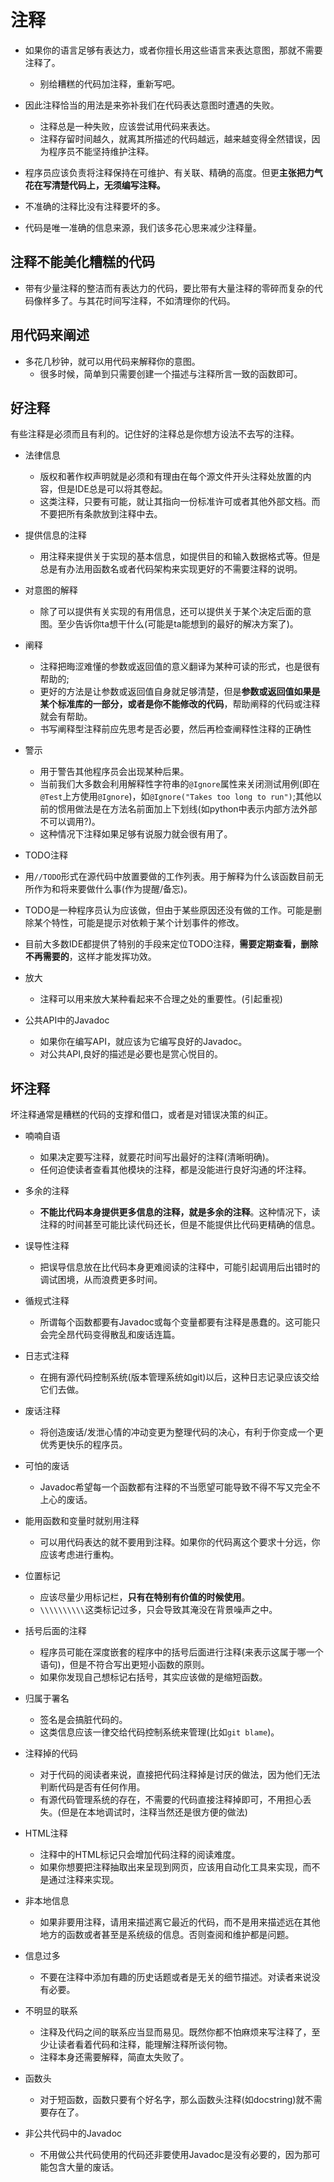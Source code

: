 # 注释
- 如果你的语言足够有表达力，或者你擅长用这些语言来表达意图，那就不需要注释了。
  - 别给糟糕的代码加注释，重新写吧。

- 因此注释恰当的用法是来弥补我们在代码表达意图时遭遇的失败。
  - 注释总是一种失败，应该尝试用代码来表达。
  - 注释存留时间越久，就离其所描述的代码越远，越来越变得全然错误，因为程序员不能坚持维护注释。

- 程序员应该负责将注释保持在可维护、有关联、精确的高度。但更**主张把力气花在写清楚代码上，无须编写注释。**

- 不准确的注释比没有注释要坏的多。

- 代码是唯一准确的信息来源，我们该多花心思来减少注释量。

## 注释不能美化糟糕的代码
- 带有少量注释的整洁而有表达力的代码，要比带有大量注释的零碎而复杂的代码像样多了。与其花时间写注释，不如清理你的代码。

## 用代码来阐述
- 多花几秒钟，就可以用代码来解释你的意图。
  - 很多时候，简单到只需要创建一个描述与注释所言一致的函数即可。

## 好注释
有些注释是必须而且有利的。记住好的注释总是你想方设法不去写的注释。

- 法律信息
  - 版权和著作权声明就是必须和有理由在每个源文件开头注释处放置的内容，但是IDE总是可以将其卷起。
  - 这类注释，只要有可能，就让其指向一份标准许可或者其他外部文档。而不要把所有条款放到注释中去。

- 提供信息的注释
  - 用注释来提供关于实现的基本信息，如提供目的和输入数据格式等。但是总是有办法用函数名或者代码架构来实现更好的不需要注释的说明。

- 对意图的解释
  - 除了可以提供有关实现的有用信息，还可以提供关于某个决定后面的意图。至少告诉你ta想干什么(可能是ta能想到的最好的解决方案了)。

- 阐释
  - 注释把晦涩难懂的参数或返回值的意义翻译为某种可读的形式，也是很有帮助的;
  - 更好的方法是让参数或返回值自身就足够清楚，但是**参数或返回值如果是某个标准库的一部分，或者是你不能修改的代码**，帮助阐释的代码或注释就会有帮助。
  - 书写阐释型注释前应先思考是否必要，然后再检查阐释性注释的正确性

- 警示
  - 用于警告其他程序员会出现某种后果。
  - 当前我们大多数会利用解释性字符串的`@Ignore`属性来关闭测试用例(即在`@Test`上方使用`@Ignore`)，如`@Ignore("Takes too long to run")`;其他以前的惯用做法是在方法名前面加上下划线(如python中表示内部方法外部不可以调用?)。
  - 这种情况下注释如果足够有说服力就会很有用了。

-  TODO注释
  - 用`//TODO`形式在源代码中放置要做的工作列表。用于解释为什么该函数目前无所作为和将来要做什么事(作为提醒/备忘)。
  - TODO是一种程序员认为应该做，但由于某些原因还没有做的工作。可能是删除某个特性，可能是提示对依赖于某个计划事件的修改。
  - 目前大多数IDE都提供了特别的手段来定位TODO注释，**需要定期查看，删除不再需要的**，这样才能发挥功效。

- 放大
  - 注释可以用来放大某种看起来不合理之处的重要性。(引起重视)

- 公共API中的Javadoc
  - 如果你在编写API，就应该为它编写良好的Javadoc。
  - 对公共API,良好的描述是必要也是赏心悦目的。

## 坏注释
坏注释通常是糟糕的代码的支撑和借口，或者是对错误决策的纠正。

- 喃喃自语
  - 如果决定要写注释，就要花时间写出最好的注释(清晰明确)。
  - 任何迫使读者查看其他模块的注释，都是没能进行良好沟通的坏注释。

- 多余的注释
  - **不能比代码本身提供更多信息的注释，就是多余的注释**。这种情况下，读注释的时间甚至可能比读代码还长，但是不能提供比代码更精确的信息。

- 误导性注释
  - 把误导信息放在比代码本身更难阅读的注释中，可能引起调用后出错时的调试困境，从而浪费更多时间。

- 循规式注释
  - 所谓每个函数都要有Javadoc或每个变量都要有注释是愚蠢的。这可能只会完全昂代码变得散乱和废话连篇。

- 日志式注释
  - 在拥有源代码控制系统(版本管理系统如git)以后，这种日志记录应该交给它们去做。

- 废话注释
  - 将创造废话/发泄心情的冲动变更为整理代码的决心，有利于你变成一个更优秀更快乐的程序员。

- 可怕的废话
  - Javadoc希望每一个函数都有注释的不当愿望可能导致不得不写又完全不上心的废话。

- 能用函数和变量时就别用注释
  - 可以用代码表达的就不要用到注释。如果你的代码离这个要求十分远，你应该考虑进行重构。

- 位置标记
  - 应该尽量少用标记栏，**只有在特别有价值的时候使用**。
  - `\\\\\\\\\\`这类标记过多，只会导致其淹没在背景噪声之中。

- 括号后面的注释
  - 程序员可能在深度嵌套的程序中的括号后面进行注释(来表示这属于哪一个语句)，但是不符合写出更短小函数的原则。
  - 如果你发现自己想标记右括号，其实应该做的是缩短函数。

- 归属于署名
  - 签名是会搞脏代码的。
  - 这类信息应该一律交给代码控制系统来管理(比如`git blame`)。

- 注释掉的代码
  - 对于代码的阅读者来说，直接把代码注释掉是讨厌的做法，因为他们无法判断代码是否有任何作用。
  - 有源代码管理系统的存在，不需要的代码直接注释掉即可，不用担心丢失。(但是在本地调试时，注释当然还是很方便的做法)

- HTML注释
  - 注释中的HTML标记只会增加代码注释的阅读难度。
  - 如果你想要把注释抽取出来呈现到网页，应该用自动化工具来实现，而不是通过注释来实现。

- 非本地信息
  - 如果非要用注释，请用来描述离它最近的代码，而不是用来描述远在其他地方的函数或者甚至是系统级的信息。否则查阅和维护都是问题。

- 信息过多
  - 不要在注释中添加有趣的历史话题或者是无关的细节描述。对读者来说没有必要。

- 不明显的联系
  - 注释及代码之间的联系应当显而易见。既然你都不怕麻烦来写注释了，至少让读者看着代码和注释，能理解注释所谈何物。
  - 注释本身还需要解释，简直太失败了。

- 函数头
  - 对于短函数，函数只要有个好名字，那么函数头注释(如docstring)就不需要存在了。

- 非公共代码中的Javadoc
  - 不用做公共代码使用的代码还非要使用Javadoc是没有必要的，因为那可能包含大量的废话。

